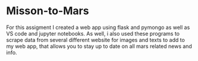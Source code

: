 # Misson-to-Mars
For this assigment I created a web app using flask and pymongo as well as VS code and jupyter notebooks. As well, i also used these programs to scrape data from several different website for images and texts to add to my web app, that allows you to stay up to date on all mars related news and info.

